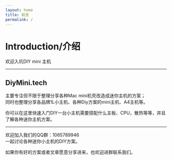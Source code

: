 ```yaml
---
layout: home
title: 前言
permalink: /
---
```


# Introduction/介绍

欢迎入坑DIY mini 主机

---
## DiyMini.tech
主要专注但不限于整理分享各种Mac mini机壳改造成迷你主机的方案；   
同时也整理分享各品牌1L小主机、各种Diy方案的mini主机、A4主机等。 

你可以在这里快速入门DIY一台小主机需要搭配什么主板、CPU，散热等等，并且了解各种迷你主机方案。

---

欢迎加入我们的QQ群：1065789946  
一起讨论各种迷你小主机的DIY方案。

如果你有好的方案或者文章愿意分享进来，也欢迎进群联系我们。
